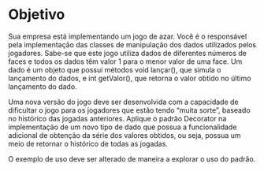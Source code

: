 # Objetivo

Sua empresa está implementando um jogo de azar. Você é o responsável pela implementação das classes de manipulação dos dados utilizados pelos jogadores. Sabe-se que este jogo utiliza dados de diferentes números de faces e todos os dados têm valor 1 para o menor valor de uma face. Um dado é um objeto que possui métodos void lançar(), que simula o lançamento do dados, e int getValor(), que retorna o valor obtido no último lançamento do dado.

Uma nova versão do jogo deve ser desenvolvida com a capacidade de dificultar o jogo para os jogadores que estão tendo “muita sorte”, baseado no histórico das jogadas anteriores. Aplique o padrão Decorator na implementação de um novo tipo de dado que possua a funcionalidade adicional de obtenção da série dos valores obtidos, ou seja, possua um meio de retornar o histórico de todas as jogadas.

O exemplo de uso deve ser alterado de maneira a explorar o uso do padrão.